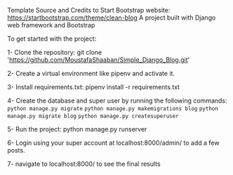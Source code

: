 Template Source and Credits to Start Bootstrap website: https://startbootstrap.com/theme/clean-blog
A project built with Django web framework and Bootstrap

To get started with the project:

1- Clone the repository: git clone 'https://github.com/MoustafaShaaban/Simple_Django_Blog.git'

2- Create a virtual environment like pipenv and activate it.

3- Install requirements.txt: pipenv install -r requirements.txt

4- Create the database and super user by running the following commands:
`python manage.py migrate`
`python manage.py makemigrations blog`
`python manage.py migrate blog`
`python manage.py createsuperuser`

5- Run the project: python manage.py runserver

6- Login using your super account at localhost:8000/admin/ to add a few posts.

7- navigate to localhost:8000/ to see the final results
